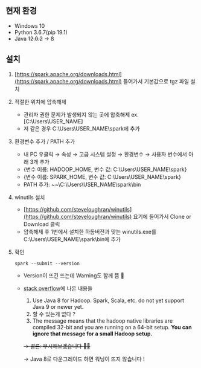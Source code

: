 ## 현재 환경

- Windows 10
- Python 3.6.7(pip 19.1)
- Java ~~12.0.2~~ → 8 

## 설치

1. [https://spark.apache.org/downloads.html](https://spark.apache.org/downloads.html) 들어가서 기본값으로 tgz 파일 설치
2. 적절한 위치에 압축해제
    - 관리자 권한 문제가 발생되지 않는 곳에 압축해제 ex. [C:\Users\USER_NAME]
    - 저 같은 경우 C:\Users\USER_NAME\spark에 추가
3. 환경변수 추가 / PATH 추가
    - 내 PC 우클릭 → 속성 → 고급 시스템 설정 → 환경변수 → 사용자 변수에서 아래 3개 추가
    - {변수 이름: HADOOP_HOME, 변수 값: C:\Users\USER_NAME\spark}
    - {변수 이름: SPARK_HOME, 변수 값: C:\Users\USER_NAME\spark}
    - PATH 추가: ~~\C:\Users\USER_NAME\spark\bin
4. winutils 설치
    - [https://github.com/steveloughran/winutils](https://github.com/steveloughran/winutils) 요기에 들어가서 Clone or Download 클릭
    - 압축해제 후 1번에서 설치한 하둡버전과 맞는 winutils.exe를  C:\Users\USER_NAME\spark\bin에 추가
5. 확인

    ```spark --submit --version```

    - Version이 뜨긴 뜨는데 Warning도 함께 뜸 🤔

    - [stack overflow](https://stackoverflow.com/questions/52155078/how-to-fix-hadoop-warning-an-illegal-reflective-access-operation-has-occurred-e)에 나온 내용들
        1. Use Java 8 for Hadoop. Spark, Scala, etc. do not yet support Java 9 or newer yet.
        2. 할 수 있는게 없다 ?
        3. The message means that the hadoop native libraries are compiled 32-bit and you are running on a 64-bit setup. **You can ignore that message for a small Hadoop setup.**

        ~~→ 결론: 무시해보겠습니다 🤷‍♂️~~

        → Java 8로 다운그레이드 하면 워닝이 뜨지 않습니다 !
